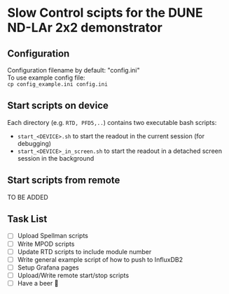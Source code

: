 # Slow Control scipts for the DUNE ND-LAr 2x2 demonstrator

## Configuration
Configuration filename by default: "config.ini"\
To use example config file:\
`cp config_example.ini config.ini`

## Start scripts on device
Each directory (e.g. `RTD, PFD5,..`) contains two executable bash scripts:
- `start_<DEVICE>.sh` to start the readout in the current session (for debugging)
- `start_<DEVICE>_in_screen.sh` to start the readout in a detached screen session in the background

## Start scripts from remote
TO BE ADDED


## Task List
- [ ] Upload Spellman scripts
- [ ] Write MPOD scripts
- [ ] Update RTD scripts to include module number
- [ ] Write general example script of how to push to InfluxDB2
- [ ] Setup Grafana pages
- [ ] Upload/Write remote start/stop scripts
- [ ] Have a beer :beer:
